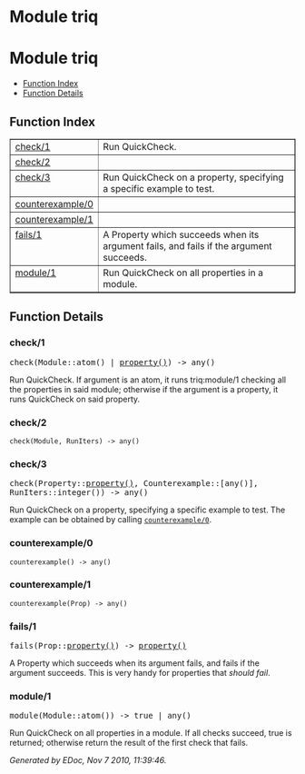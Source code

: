 Module triq
===========


<h1>Module triq</h1>

* [Function Index](#index)
* [Function Details](#functions)






<h2><a name="index">Function Index</a></h2>



<table width="100%" border="1" cellspacing="0" cellpadding="2" summary="function index"><tr><td valign="top"><a href="#check-1">check/1</a></td><td>
Run QuickCheck.</td></tr><tr><td valign="top"><a href="#check-2">check/2</a></td><td></td></tr><tr><td valign="top"><a href="#check-3">check/3</a></td><td>
Run QuickCheck on a property, specifying a specific example to test.</td></tr><tr><td valign="top"><a href="#counterexample-0">counterexample/0</a></td><td></td></tr><tr><td valign="top"><a href="#counterexample-1">counterexample/1</a></td><td></td></tr><tr><td valign="top"><a href="#fails-1">fails/1</a></td><td>
A Property which succeeds when its argument fails, and fails
if the argument succeeds.</td></tr><tr><td valign="top"><a href="#module-1">module/1</a></td><td>
Run QuickCheck on all properties in a module.</td></tr></table>


<a name="functions"></a>


<h2>Function Details</h2>


<a name="check-1"></a>


<h3>check/1</h3>





<tt>check(Module::atom() | <a href="#type-property">property()</a>) -> any()</tt>




Run QuickCheck.  If argument is an atom, it runs triq:module/1
checking all the properties in said module; otherwise if the
argument is a property, it runs QuickCheck on said property.

<a name="check-2"></a>


<h3>check/2</h3>





`check(Module, RunIters) -> any()`


<a name="check-3"></a>


<h3>check/3</h3>





<tt>check(Property::<a href="#type-property">property()</a>, Counterexample::[any()], RunIters::integer()) -> any()</tt>




Run QuickCheck on a property, specifying a specific example to test.
The example can be obtained by calling [`counterexample/0`](#counterexample-0).

<a name="counterexample-0"></a>


<h3>counterexample/0</h3>





`counterexample() -> any()`


<a name="counterexample-1"></a>


<h3>counterexample/1</h3>





`counterexample(Prop) -> any()`


<a name="fails-1"></a>


<h3>fails/1</h3>





<tt>fails(Prop::<a href="#type-property">property()</a>) -> <a href="#type-property">property()</a></tt>




A Property which succeeds when its argument fails, and fails
if the argument succeeds.  This is very handy for properties
that _should fail_.

<a name="module-1"></a>


<h3>module/1</h3>





<tt>module(Module::atom()) -> true | any()</tt>




Run QuickCheck on all properties in a module.
If all checks succeed, true is returned; otherwise return the
result of the first check that fails.


_Generated by EDoc, Nov 7 2010, 11:39:46._